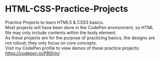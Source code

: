 # HTML-CSS-Practice-Projects
Practice Projects to learn HTML5 &amp; CSS3 basics.<br />
Most projects will have been done in the CodePen environment, so HTML file may only include contents within the body element.<br />
As these projects are for the purpose of practicing basics, the designs are not robust; they only focus on core concepts.<br />
Visit my CodePen profile to view demos of these practice projects: https://codepen.io/PBShin/
